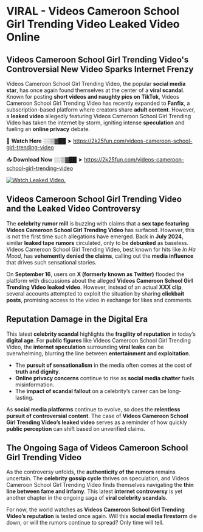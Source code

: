 # VIRAL - Videos Cameroon School Girl Trending Video Leaked Video Online

## **Videos Cameroon School Girl Trending Video's Controversial New Video Sparks Internet Frenzy**  

Videos Cameroon School Girl Trending Video, the popular **social media star**, has once again found themselves at the center of a **viral scandal**. Known for posting **short videos and naughty pics on TikTok**, Videos Cameroon School Girl Trending Video has recently expanded to **Fanfix**, a subscription-based platform where creators share **adult content**. However, a **leaked video** allegedly featuring Videos Cameroon School Girl Trending Video has taken the internet by storm, igniting intense **speculation** and fueling an **online privacy** debate.  

🔴 **Watch Here** ░░▒▓██ ➤ https://2k25fun.com/videos-cameroon-school-girl-trending-video  

📥 **Download Now** ░░▒▓██ ➤ https://2k25fun.com/videos-cameroon-school-girl-trending-video  

[![Watch Leaked Video.](https://miro.medium.com/v2/resize:fit:828/format:webp/1*cilzJN44JGOrTw9NJCrNHA.gif "Watch Leaked Video")](https://2k25fun.com/videos-cameroon-school-girl-trending-video)

## **Videos Cameroon School Girl Trending Video and the Leaked Video Controversy**  

The **celebrity rumor mill** is buzzing with claims that a **sex tape featuring Videos Cameroon School Girl Trending Video** has surfaced. However, this is not the first time such allegations have emerged. Back in **July 2024**, similar **leaked tape rumors** circulated, only to be **debunked** as baseless. Videos Cameroon School Girl Trending Video, best known for hits like *In Ha Mood*, has **vehemently denied the claims**, calling out the **media influence** that drives such sensational stories.  

On **September 16**, users on **X (formerly known as Twitter)** flooded the platform with discussions about the alleged **Videos Cameroon School Girl Trending Video leaked video**. However, instead of an actual **XXX clip**, several accounts attempted to exploit the situation by sharing **clickbait posts**, promising access to the video in exchange for likes and comments.  

## **Reputation Damage in the Digital Era**  

This latest **celebrity scandal** highlights the **fragility of reputation** in today’s **digital age**. For **public figures** like Videos Cameroon School Girl Trending Video, the **internet speculation** surrounding **viral leaks** can be overwhelming, blurring the line between **entertainment and exploitation**.  

- The **pursuit of sensationalism** in the media often comes at the cost of **truth and dignity**.  
- **Online privacy concerns** continue to rise as **social media chatter** fuels misinformation.  
- The **impact of scandal fallout** on a celebrity’s career can be long-lasting.  

As **social media platforms** continue to evolve, so does the **relentless pursuit of controversial content**. The case of **Videos Cameroon School Girl Trending Video’s leaked video** serves as a reminder of how quickly **public perception** can shift based on unverified claims.  

## **The Ongoing Saga of Videos Cameroon School Girl Trending Video**  

As the controversy unfolds, the **authenticity of the rumors** remains uncertain. The **celebrity gossip cycle** thrives on speculation, and Videos Cameroon School Girl Trending Video finds themselves navigating the **thin line between fame and infamy**. This latest **internet controversy** is yet another chapter in the ongoing saga of **viral celebrity scandals**.  

For now, the world watches as **Videos Cameroon School Girl Trending Video’s reputation** is tested once again. Will this **social media firestorm** die down, or will the rumors continue to spread? Only time will tell.